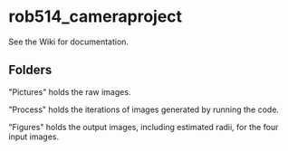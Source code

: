 # rob514_cameraproject

See the Wiki for documentation. 

## Folders

"Pictures" holds the raw images. 

"Process" holds the iterations of images generated by running the code. 

"Figures" holds the output images, including estimated radii, for the four input images. 
